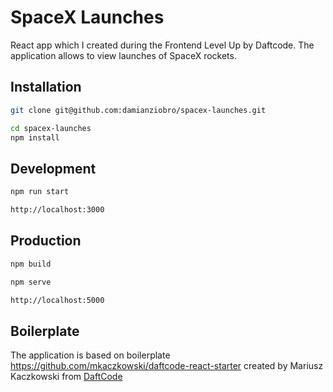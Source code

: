 # SpaceX Launches

  React app which I created during the Frontend Level Up by Daftcode.
  The application allows to view launches of SpaceX rockets.

## Installation

```bash
git clone git@github.com:damianziobro/spacex-launches.git
```

```bash
cd spacex-launches
npm install
```

## Development

```bash
npm run start
```

```bash
http://localhost:3000
```

## Production

```bash
npm build
```

```bash
npm serve
```

```bash
http://localhost:5000
```

## Boilerplate

The application is based on boilerplate https://github.com/mkaczkowski/daftcode-react-starter created by Mariusz Kaczkowski from [DaftCode](http://daftcode.pl)
